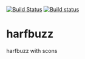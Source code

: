 [![Build Status](https://travis-ci.org/dmoody256/harfbuzz.svg?branch=master)](https://travis-ci.org/dmoody256/harfbuzz)
[![Build status](https://ci.appveyor.com/api/projects/status/wm9stjqj6g4pk2s4/branch/master?svg=true)](https://ci.appveyor.com/project/dmoody256/harfbuzz/branch/master)
# harfbuzz
harfbuzz with scons
